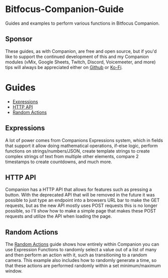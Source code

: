 # Bitfocus-Companion-Guide

Guides and examples to perform various functions in Bitfocus Companion.

## Sponsor

These guides, as with Companion, are free and open source, but if you'd like to support the continued development of this and my Companion modules (vMix, Google Sheets, Twitch, Discord, Voicemeeter, and more) tips will always be appreciated either on [Github](https://github.com/sponsors/thedist) or [Ko-Fi](https://ko-fi.com/thedist).

# Guides

- [Expressions](/guides/Expressions.md)
- [HTTP API](/guides/HTTP.md)
- [Random Actions](/guides/RandomActions.md)

## Expressions

A lot of power comes from Companions Expressions system, which in fields that support it allow doing mathematical operations, if-else logic, perform functions on strings/numbers/JSON, create template strings to create complex strings of text from multiple other elements, compare 2 timestamps to create countdowns, and much more.

## HTTP API

Companion has a HTTP API that allows for features such as pressing a button. With the deprecated API that will be removed in the future it was possible to just type an endpoint into a browsers URL bar to make the GET requests, but as the new API mostly uses POST requests this is no longer possible, so I'll show how to make a simple page that makes these POST requests and utilize the API when loading the page.

## Random Actions

The [Random Actions](/guides/RandomActions.md) guide shows how entirely within Companion you can use Expression Functions to randomly select a value out of a list of many and then perform an action with it, such as transitioning to a random camera. This example also includes how to randomly generate a time, so that these actions are performed randomly within a set minimum/maximum window.
